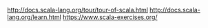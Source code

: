 http://docs.scala-lang.org/tour/tour-of-scala.html
http://docs.scala-lang.org/learn.html
https://www.scala-exercises.org/